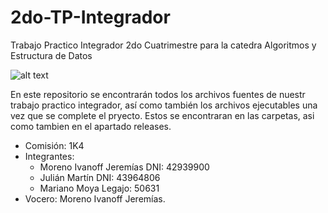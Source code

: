 # 2do-TP-Integrador
Trabajo Practico Integrador 2do Cuatrimestre para la catedra Algoritmos y Estructura de Datos

![alt text](https://i.imgur.com/1jMkd3T.png)

En este repositorio se encontrarán todos los archivos fuentes de nuestr trabajo practico integrador, así como también los archivos ejecutables una vez que se complete el pryecto.
Estos se encontraran en las carpetas, asi como tambien en el apartado releases.

- Comisión: 1K4
- Integrantes:
   - Moreno Ivanoff Jeremías DNI: 42939900
   - Julián Martín DNI: 43964806
   - Mariano Moya Legajo: 50631
- Vocero: Moreno Ivanoff Jeremías.
